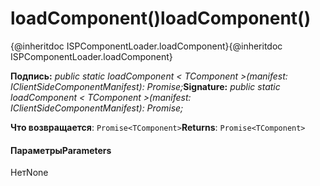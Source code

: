 # <a name="loadcomponent"></a><span data-ttu-id="d65a1-101">loadComponent()</span><span class="sxs-lookup"><span data-stu-id="d65a1-101">loadComponent()</span></span>




<span data-ttu-id="d65a1-102">{@inheritdoc ISPComponentLoader.loadComponent}</span><span class="sxs-lookup"><span data-stu-id="d65a1-102">{@inheritdoc ISPComponentLoader.loadComponent}</span></span>

<span data-ttu-id="d65a1-103">**Подпись:** _public static loadComponent < TComponent >(manifest: IClientSideComponentManifest): Promise<TComponent>;_</span><span class="sxs-lookup"><span data-stu-id="d65a1-103">**Signature:** _public static loadComponent < TComponent >(manifest: IClientSideComponentManifest): Promise<TComponent>;_</span></span>

<span data-ttu-id="d65a1-104">**Что возвращается**: `Promise<TComponent>`</span><span class="sxs-lookup"><span data-stu-id="d65a1-104">**Returns**: `Promise<TComponent>`</span></span>





#### <a name="parameters"></a><span data-ttu-id="d65a1-105">Параметры</span><span class="sxs-lookup"><span data-stu-id="d65a1-105">Parameters</span></span>
<span data-ttu-id="d65a1-106">Нет</span><span class="sxs-lookup"><span data-stu-id="d65a1-106">None</span></span>


